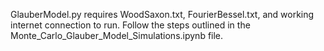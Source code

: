 GlauberModel.py requires WoodSaxon.txt, FourierBessel.txt, and working internet connection to run.
Follow the steps outlined in the Monte_Carlo_Glauber_Model_Simulations.ipynb file.
